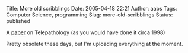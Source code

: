 Title: More old scribblings
Date: 2005-04-18 22:21
Author: aabs
Tags: Computer Science, programming
Slug: more-old-scribblings
Status: published

A [paper](http://aabs.aspxconnection.com/WRITINGS/telepathology.htm) on Telepathology (as you would have done it circa 1998)

Pretty obsolete these days, but I'm uploading everything at the moment.
